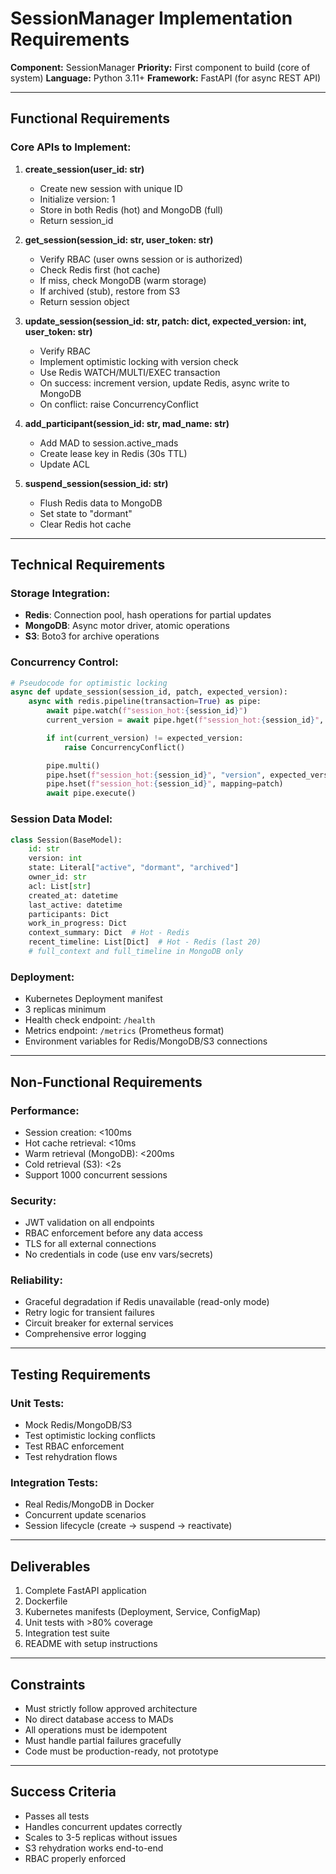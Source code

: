 # SessionManager Implementation Requirements

**Component:** SessionManager
**Priority:** First component to build (core of system)
**Language:** Python 3.11+
**Framework:** FastAPI (for async REST API)

---

## Functional Requirements

### Core APIs to Implement:

1. **create_session(user_id: str)**
   - Create new session with unique ID
   - Initialize version: 1
   - Store in both Redis (hot) and MongoDB (full)
   - Return session_id

2. **get_session(session_id: str, user_token: str)**
   - Verify RBAC (user owns session or is authorized)
   - Check Redis first (hot cache)
   - If miss, check MongoDB (warm storage)
   - If archived (stub), restore from S3
   - Return session object

3. **update_session(session_id: str, patch: dict, expected_version: int, user_token: str)**
   - Verify RBAC
   - Implement optimistic locking with version check
   - Use Redis WATCH/MULTI/EXEC transaction
   - On success: increment version, update Redis, async write to MongoDB
   - On conflict: raise ConcurrencyConflict

4. **add_participant(session_id: str, mad_name: str)**
   - Add MAD to session.active_mads
   - Create lease key in Redis (30s TTL)
   - Update ACL

5. **suspend_session(session_id: str)**
   - Flush Redis data to MongoDB
   - Set state to "dormant"
   - Clear Redis hot cache

---

## Technical Requirements

### Storage Integration:
- **Redis**: Connection pool, hash operations for partial updates
- **MongoDB**: Async motor driver, atomic operations
- **S3**: Boto3 for archive operations

### Concurrency Control:
```python
# Pseudocode for optimistic locking
async def update_session(session_id, patch, expected_version):
    async with redis.pipeline(transaction=True) as pipe:
        await pipe.watch(f"session_hot:{session_id}")
        current_version = await pipe.hget(f"session_hot:{session_id}", "version")

        if int(current_version) != expected_version:
            raise ConcurrencyConflict()

        pipe.multi()
        pipe.hset(f"session_hot:{session_id}", "version", expected_version + 1)
        pipe.hset(f"session_hot:{session_id}", mapping=patch)
        await pipe.execute()
```

### Session Data Model:
```python
class Session(BaseModel):
    id: str
    version: int
    state: Literal["active", "dormant", "archived"]
    owner_id: str
    acl: List[str]
    created_at: datetime
    last_active: datetime
    participants: Dict
    work_in_progress: Dict
    context_summary: Dict  # Hot - Redis
    recent_timeline: List[Dict]  # Hot - Redis (last 20)
    # full_context and full_timeline in MongoDB only
```

### Deployment:
- Kubernetes Deployment manifest
- 3 replicas minimum
- Health check endpoint: `/health`
- Metrics endpoint: `/metrics` (Prometheus format)
- Environment variables for Redis/MongoDB/S3 connections

---

## Non-Functional Requirements

### Performance:
- Session creation: <100ms
- Hot cache retrieval: <10ms
- Warm retrieval (MongoDB): <200ms
- Cold retrieval (S3): <2s
- Support 1000 concurrent sessions

### Security:
- JWT validation on all endpoints
- RBAC enforcement before any data access
- TLS for all external connections
- No credentials in code (use env vars/secrets)

### Reliability:
- Graceful degradation if Redis unavailable (read-only mode)
- Retry logic for transient failures
- Circuit breaker for external services
- Comprehensive error logging

---

## Testing Requirements

### Unit Tests:
- Mock Redis/MongoDB/S3
- Test optimistic locking conflicts
- Test RBAC enforcement
- Test rehydration flows

### Integration Tests:
- Real Redis/MongoDB in Docker
- Concurrent update scenarios
- Session lifecycle (create → suspend → reactivate)

---

## Deliverables

1. Complete FastAPI application
2. Dockerfile
3. Kubernetes manifests (Deployment, Service, ConfigMap)
4. Unit tests with >80% coverage
5. Integration test suite
6. README with setup instructions

---

## Constraints

- Must strictly follow approved architecture
- No direct database access to MADs
- All operations must be idempotent
- Must handle partial failures gracefully
- Code must be production-ready, not prototype

---

## Success Criteria

- Passes all tests
- Handles concurrent updates correctly
- Scales to 3-5 replicas without issues
- S3 rehydration works end-to-end
- RBAC properly enforced